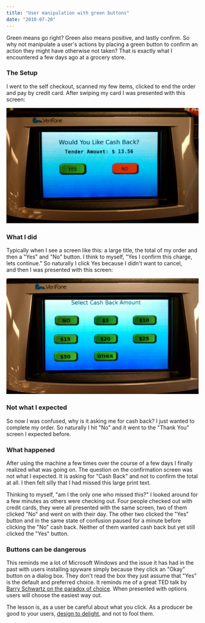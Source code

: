 ```yaml
---
title: "User manipulation with green buttons"
date: "2010-07-20"
---
```


Green means go right? Green also means positive, and lastly confirm. So why not manipulate a user's actions by placing a green button to confirm an action they might have otherwise not taken? That is exactly what I encountered a few days ago at a grocery store.

### The Setup

I went to the self checkout, scanned my few items, clicked to end the order and pay by credit card. After swiping my card I was presented with this screen:

![](/images/IMAG0251-1024x612.jpg "Cash Back")

### What I did

Typically when I see a screen like this: a large title, the total of my order and then a "Yes" and "No" button. I think to myself, "Yes I confirm this charge, lets continue." So naturally I click Yes because I didn't want to cancel, and then I was presented with this screen:

![](/images/IMAG0252-1024x612.jpg "Select Cash Back")

### Not what I expected

So now I was confused, why is it asking me for cash back? I just wanted to complete my order. So naturally I hit "No" and it went to the "Thank You" screen I expected before.

### What happened

After using the machine a few times over the course of a few days I finally realized what was going on. The question on the confirmation screen was not what I expected. It is asking for "Cash Back" and not to confirm the total at all. I then felt silly that I had missed this large print text.

Thinking to myself, "am I the only one who missed this?" I looked around for a few minutes as others were checking out. Four people checked out with credit cards, they were all presented with the same screen, two of them clicked "No" and went on with their day. The other two clicked the "Yes" button and in the same state of confusion paused for a minute before clicking the "No" cash back. Neither of them wanted cash back but yet still clicked the "Yes" button.

### Buttons can be dangerous

This reminds me a lot of Microsoft Windows and the issue it has had in the past with users installing spyware simply because they click an "Okay" button on a dialog box. They don't read the box they just assume that "Yes" is the default and preferred choice. It reminds me of a great TED talk by [Barry Schwartz on the paradox of choice](http://www.ted.com/index.php/talks/barry_schwartz_on_the_paradox_of_choice.html). When presented with options users will choose the easiest way out.

The lesson is, as a user be careful about what you click. As a producer be good to your users, [design to delight](http://www.davemulder.com/articles/designing-for-delight/), and not to fool them.
